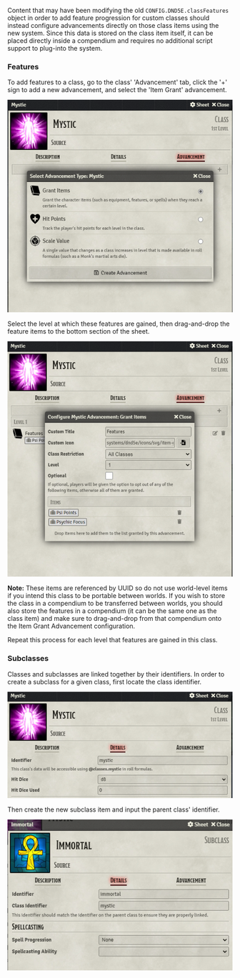 Content that may have been modifying the old `CONFIG.DND5E.classFeatures` object in order to add feature progression for custom classes should instead configure advancements directly on those class items using the new system. Since this data is stored on the class item itself, it can be placed directly inside a compendium and requires no additional script support to plug-into the system.

### Features
To add features to a class, go to the class' 'Advancement' tab, click the '+' sign to add a new advancement, and select the 'Item Grant' advancement.

![Item Grant Advancement](uploads/184c69d5f6000b7d048b2c1e8f9bb1bb/image.png)

Select the level at which these features are gained, then drag-and-drop the feature items to the bottom section of the sheet.

![Adding features](uploads/4d8029d425f23c40187ddfbbea1b53e6/image.png)

**Note:** These items are referenced by UUID so do not use world-level items if you intend this class to be portable between worlds. If you wish to store the class in a compendium to be transferred between worlds, you should also store the features in a compendium (it can be the same one as the class item) and make sure to drag-and-drop from that compendium onto the Item Grant Advancement configuration.

Repeat this process for each level that features are gained in this class.

### Subclasses
Classes and subclasses are linked together by their identifiers. In order to create a subclass for a given class, first locate the class identifier.

![Class Identifier](uploads/b2253f5cae39cfe9d82798cf470f725e/image.png)

Then create the new subclass item and input the parent class' identifier.

![image](uploads/2b555fc7d967aa1afec856703f564d14/image.png)